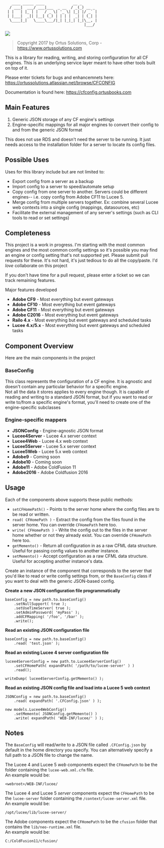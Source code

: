 ```
   ____ _____ ____             __ _       
  / ___|  ___/ ___|___  _ __  / _(_) __ _ 
 | |   | |_ | |   / _ \| '_ \| |_| |/ _` |
 | |___|  _|| |__| (_) | | | |  _| | (_| |
  \____|_|   \____\___/|_| |_|_| |_|\__, |
                                    |___/ 
```

<img src="https://www.ortussolutions.com/__media/logos/CfConfigLogo300.png" class="img-thumbnail"/>

>Copyright 2017 by Ortus Solutions, Corp - https://www.ortussolutions.com

This is a library for reading, writing, and storing configuration for all CF engines. This is an underlying service layer meant to have other tools built on top of it.

Please enter tickets for bugs and enhancemnets here:
https://ortussolutions.atlassian.net/browse/CFCONFIG

Documentation is found here:
https://cfconfig.ortusbooks.com

## Main Features

1. Generic JSON storage of any CF engine's settings
2. Engine-specific mappings for all major engines to convert their config to and from the generic JSON format

This does not use RDS and doesn't need the server to be running.  It just needs access to the installation folder for a server to locate its config files. 

## Possible Uses

Uses for this library include but are not limited to:

* Export config from a server as a backup
* Import config to a server to speed/automate setup
* Copy config from one server to another.  Servers could be different engines-- i.e. copy config from Adobe CF11 to Lucee 5.
* Merge config from multiple servers together. Ex: combine several Lucee web contexts into a single config (mappings, datasources, etc)
* Facilitate the external management of any server's settings (such as CLI tools to read or set settings)

## Completeness

This project is a work in progress.  I'm starting with the most common engines and the most common config settings so it's possible you may find an engine
or config setting that's not supported yet.  Please submit pull requests for these.  It's not hard, it's just tedious to do all the copy/paste.  I'd *love* collaborate on this project

If you don't have time for a pull request, please enter a ticket so we can track remaining features.  

Major features developed
* **Adobe CF9** - Most everything but event gateways
* **Adobe CF10** - Most everything but event gateways
* **Adobe CF11** - Most everything but event gateways
* **Adobe C2016** - Most everything but event gateways
* **Railo 4.x** - Most everything but event gateways and scheduled tasks
* **Lucee 4.x/5.x** - Most everything but event gateways and scheduled tasks

## Component Overview

Here are the main components in the project

### BaseConfig

This class represents the configuration of a CF engine.  It is agnostic and doesn't contain any particular behavior for a specific engine.  
Not all the data it stores applies to every engine though.  It is capable of reading and writing to a standard JSON format, but if you want to read or write to/from a specific engine's format, you'll need to create one of the engine-specific subclasses

### Engine-specific mappers

* **JSONConfig** - Engine-agnostic JSON format
* **Lucee4Server** - Lucee 4.x server context
* **Lucee4Web** - Lucee 4.x web context
* **Lucee5Server** - Lucee 5.x server context
* **Lucee5Web** - Lucee 5.x web context
* **Adobe9** - Coming soon
* **Adobe10** - Coming soon
* **Adobe11** - Adobe ColdFusion 11
* **Adobe2016** - Adobe Coldfusion 2016

## Usage

Each of the components above supports these public methods:

* `setCFHomePath()` - Points to the server home where the config files are to be read or written.
* `read( CFHomePath )` - Extract the config from the files found in the server home.  You can override `CFHomePath` here too.
* `write( CFHomePath )` - Write the config out to the files in the server home whether or not they already exist.  You can override `CFHomePath` here too.
* `getMemento()` - Return all configuration in as a raw CFML data structure.  Useful for passing config values to another instance.
* `setMemento()` - Accept configuration as a raw CFML data structure.  Useful for accepting another instance's data.

Create an instance of the component that corresponds to the server that you'd like to read or write config settings from, or the `BaseConfig` class if you want to deal with the generic JSON-based config.

**Create a new JSON configuration file programmatically**
```
baseConfig = new path.to.baseConfig()
	.setNullSupport( true );
	.setUseTimeServer( true );
	.setAdminPassword( 'myPass' );
	.addCFMapping( '/foo', '/bar' );
	.write();
 ```

**Read an existing JSON configuration file**
```
baseConfig = new path.to.baseConfig()
	.read( 'test.json' );
```

**Read an existing Lucee 4 server configuration file**
```
lucee4ServerConfig = new path.to.Lucee4ServerConfig()
	.setCFHomePath( expandPath( '/path/to/lucee-server' ) )
	.read();
	
writeDump( lucee4ServerConfig.getMemento() );
```

**Read an existing JSON config file and load into a Lucee 5 web context**
```
JSONConfig = new path.to.baseConfig()
	.read( expandPath( '.CFConfig.json' ) );

new models.Lucee4WebConfig()
	.setMemento( JSONConfig.getMemento() )		
	.write( expandPath( 'WEB-INF/lucee/' ) );
```

## Notes

The `BaseConfig` will read/write to a JSON file called `.CFConfig.json` by default in the home directory you specify.  You can alternatively specify a full path
to a JSON file to change the name. 

The Lucee 4 and Lucee 5 *web* components expect the `CFHomePath` to be the folder containing the `lucee-web.xml.cfm` file.  
An example would be:
```
<webroot>/WEB-INF/lucee/
```

The Lucee 4 and Lucee 5 *server* components expect the `CFHomePath` to be the `lucee-server` folder containing the `/context/lucee-server.xml` file.  
An example would be:
```
/opt/lucee/lib/lucee-server/
```

The Adobe components expect the `CFHomePath` to be the `cfusion` folder that contains the `lib/neo-runtime.xml` file.  
An example would be:
```
C:/ColdFusion11/cfusion/
```
